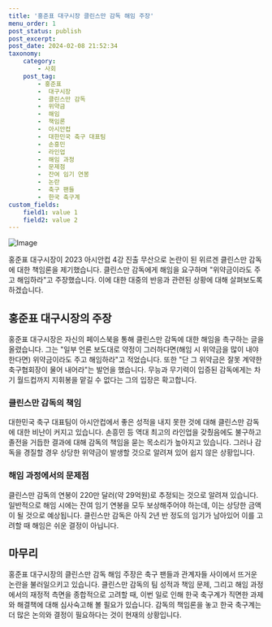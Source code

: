 ```yaml
---
title: '홍준표 대구시장 클린스만 감독 해임 주장'
menu_order: 1
post_status: publish
post_excerpt: 
post_date: 2024-02-08 21:52:34
taxonomy:
    category:
        - 사회
    post_tag:
        - 홍준표
        -  대구시장
        -  클린스만 감독
        -  위약금
        -  해임
        -  책임론
        -  아시안컵
        -  대한민국 축구 대표팀
        -  손흥민
        -  라인업
        -  해임 과정
        -  문제점
        -  잔여 임기 연봉
        -  논란
        -  축구 팬들
        -  한국 축구계
custom_fields:
    field1: value 1
    field2: value 2
---
```


![Image](https://imgnews.pstatic.net/image/031/2024/02/08/0000811778_001_20240208193001102.jpg?type=w647)

홍준표 대구시장이 2023 아시안컵 4강 진출 무산으로 논란이 된 위르겐 클린스만 감독에 대한 책임론을 제기했습니다. 클린스만 감독에게 해임을 요구하며 "위약금이라도 주고 해임하라"고 주장했습니다. 이에 대한 대중의 반응과 관련된 상황에 대해 살펴보도록 하겠습니다.
## 홍준표 대구시장의 주장
홍준표 대구시장은 자신의 페이스북을 통해 클린스만 감독에 대한 해임을 촉구하는 글을 올렸습니다. 그는 "일부 언론 보도대로 약정이 그러하다면(해임 시 위약금을 많이 내야 한다면) 위약금이라도 주고 해임하라"고 적었습니다. 또한 "단 그 위약금은 잘못 계약한 축구협회장이 물어 내어라"는 발언을 했습니다. 무능과 무기력이 입증된 감독에게는 차기 월드컵까지 지휘봉을 맡길 수 없다는 그의 입장은 확고합니다.
### 클린스만 감독의 책임
대한민국 축구 대표팀이 아시안컵에서 좋은 성적을 내지 못한 것에 대해 클린스만 감독에 대한 비난이 커지고 있습니다. 손흥민 등 역대 최고의 라인업을 갖췄음에도 불구하고 졸전을 거듭한 결과에 대해 감독의 책임을 묻는 목소리가 높아지고 있습니다. 그러나 감독을 경질할 경우 상당한 위약금이 발생할 것으로 알려져 있어 쉽지 않은 상황입니다.
### 해임 과정에서의 문제점
클린스만 감독의 연봉이 220만 달러(약 29억원)로 추정되는 것으로 알려져 있습니다. 일반적으로 해임 시에는 잔여 임기 연봉을 모두 보상해주어야 하는데, 이는 상당한 금액이 될 것으로 예상됩니다. 클린스만 감독은 아직 2년 반 정도의 임기가 남아있어 이를 고려할 때 해임은 쉬운 결정이 아닙니다.
## 마무리
홍준표 대구시장의 클린스만 감독 해임 주장은 축구 팬들과 관계자들 사이에서 뜨거운 논란을 불러일으키고 있습니다. 클린스만 감독의 팀 성적과 책임 문제, 그리고 해임 과정에서의 재정적 측면을 종합적으로 고려할 때, 이번 일로 인해 한국 축구계가 직면한 과제와 해결책에 대해 심사숙고해 볼 필요가 있습니다. 감독의 책임론을 놓고 한국 축구계는 더 많은 논의와 결정이 필요하다는 것이 현재의 상황입니다.
